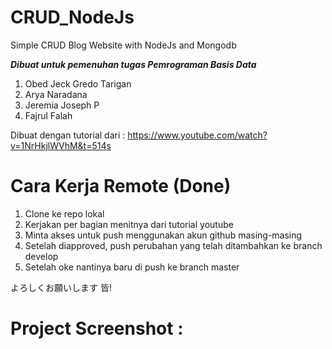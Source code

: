 # CRUD_NodeJs
Simple CRUD Blog Website with NodeJs and Mongodb

***Dibuat untuk pemenuhan tugas Pemrograman Basis Data***

1. Obed Jeck Gredo Tarigan
2. Arya Naradana
3. Jeremia Joseph P
4. Fajrul Falah

Dibuat dengan tutorial dari : https://www.youtube.com/watch?v=1NrHkjlWVhM&t=514s

# Cara Kerja Remote (Done)
1. Clone ke repo lokal
2. Kerjakan per bagian menitnya dari tutorial youtube
3. Minta akses untuk push menggunakan akun github masing-masing
4. Setelah diapproved, push perubahan yang telah ditambahkan ke branch develop
5. Setelah oke nantinya baru di push ke branch master

よろしくお願いします 皆!

# Project Screenshot :
